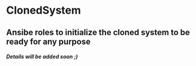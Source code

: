 # ClonedSystem
## Ansibe roles to initialize the cloned system to be ready for any purpose

##### Details will be added soon ;)
